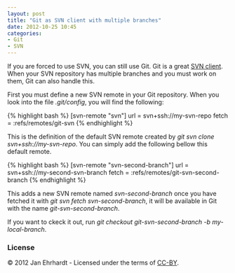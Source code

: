 ```yaml
---
layout: post
title: "Git as SVN client with multiple branches"
date: 2012-10-25 10:45
categories:
- Git
- SVN
---
```


If you are forced to use SVN, you can still use Git. Git is a great
[SVN client](http://blog.tfnico.com/search/label/git-svn). When your
SVN repository has multiple branches and you must work on them, Git
can also handle this.

First you must define a new SVN remote in your Git repository. When
you look into the file _.git/config_, you will find the following:

{% highlight bash %}
[svn-remote "svn"]
        url = svn+ssh://my-svn-repo
        fetch = :refs/remotes/git-svn
{% endhighlight %}

This is the definition of the default SVN remote created by _git svn
clone svn+ssh://my-svn-repo_. You can simply add the following bellow
this default remote.

{% highlight bash %}
[svn-remote "svn-second-branch"]
        url = svn+ssh://my-second-svn-branch
        fetch = :refs/remotes/git-svn-second-branch
{% endhighlight %}

This adds a new SVN remote named _svn-second-branch_ once you have
fetched it with _git svn fetch svn-second-branch_, it will be
available in Git with the name _git-svn-second-branch_.

If you want to ckeck it out, run _git checkout git-svn-second-branch
-b my-local-branch_.

### License

© 2012 Jan Ehrhardt - Licensed under the terms of
[CC-BY](http://creativecommons.org/licenses/by/3.0/).
